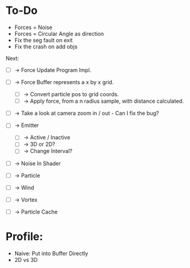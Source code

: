 # To-Do

* Forces = Noise
* Forces = Circular Angle as direction
* Fix the seg fault on exit
* Fix the crash on add objs

Next: 

* [ ] -> Force Update Program Impl.
* [ ] -> Force Buffer represents a x by x grid.
    - [ ] -> Convert particle pos to grid coords.
    - [ ] -> Apply force, from a n radius sample, with distance calculated.
* [ ] -> Take a look at camera zoom in / out - Can I fix the bug?
* [ ] -> Emitter
    - [ ] -> Active / Inactive
    - [ ] -> 3D or 2D?
    - [ ] -> Change Interval?
* [ ] -> Noise In Shader

* [ ] -> Particle
* [ ] -> Wind
* [ ] -> Vortex
* [ ] -> Particle Cache

    
    
    

# Profile:

* Naive: Put into Buffer Directly
* 2D vs 3D

